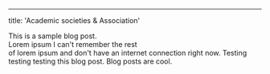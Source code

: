 ---
title: 'Academic societies & Association'

This is a sample blog post. <br />
Lorem ipsum I can't remember the rest <br />
of lorem ipsum and don't have an internet connection right now. Testing testing testing this blog post. Blog posts are cool.

